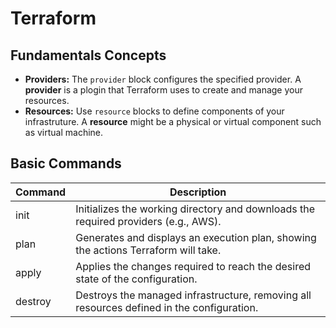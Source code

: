 # Terraform

## Fundamentals Concepts
- **Providers:** The `provider` block configures the specified provider. A **provider** is a plogin that Terraform uses to create and manage your resources.
- **Resources:** Use `resource` blocks to define components of your infrastruture. A **resource** might be a physical or virtual component such as virtual machine.

## Basic Commands
| Command | Description |
|---------|-------------|
| init | Initializes the working directory and downloads the required providers (e.g., AWS). |
| plan | Generates and displays an execution plan, showing the actions Terraform will take. |
| apply | Applies the changes required to reach the desired state of the configuration. |
| destroy | Destroys the managed infrastructure, removing all resources defined in the configuration. |